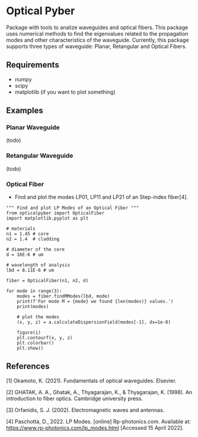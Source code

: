 # Optical Pyber

Package with tools to analize waveguides and optical fibers. This package uses numerical methods to find the eigenvalues related to the propagation modes and other characteristics of the waveguide. Currently, this package supports three types of waveguide: Planar, Retangular and Optical Fibers.

## Requirements
- numpy
- scipy
- matplotlib (if you want to plot something)


## Examples

### Planar Waveguide

(todo)

### Retangular Waveguide

(todo)

### Optical Fiber

- Find and plot the modes LP01, LP11 and LP21 of an Step-index fiber[4].

```
""" Find and plot LP Modes of an Optical Fiber """
from opticalpyber import OpticalFiber
import matplotlib.pyplot as plt

# materials
n1 = 1.45 # core
n2 = 1.4  # cladding

# diameter of the core
d = 16E-6 # um

# wavelength of analysis
lbd = 8.11E-6 # um

fiber = OpticalFiber(n1, n2, d)

for mode in range(3):
    modes = fiber.findMModes(lbd, mode)
    print(f'For mode M = {mode} we found {len(modes)} values.')
    print(modes)

    # plot the modes
    (x, y, z) = a.calculateDispersionField(modes[-1], dx=1e-8)

    figure(i)
    plt.contourf(x, y, z)
    plt.colorbar()
    plt.show()
```

## References

[1] Okamoto, K. (2021). Fundamentals of optical waveguides. Elsevier.

[2] GHATAK, A. A., Ghatak, A., Thyagarajan, K., & Thyagarajan, K. (1998). An introduction to fiber optics. Cambridge university press.

[3] Orfanidis, S. J. (2002). Electromagnetic waves and antennas.

[4] Paschotta, D., 2022. LP Modes. [online] Rp-photonics.com. Available at: <https://www.rp-photonics.com/lp_modes.html> [Accessed 15 April 2022].
